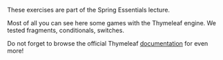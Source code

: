 These exercises are part of the Spring Essentials lecture.

Most of all you can see here some games with the Thymeleaf engine.
We tested fragments, conditionals, switches.

Do not forget to browse the official Thymeleaf [documentation](https://www.thymeleaf.org/documentation.html) 
for even more!
